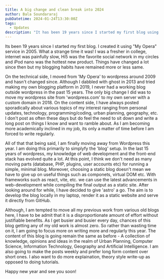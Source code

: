 ```yaml
---
title: A big change and clean break into 2024
author: Bala Soundararaj
pubDatetime: 2024-01-24T13:30:00Z
tags:
  - Updates
description: "It has been 19 years since I started my first blog using 'My Opera' in 2005. Although lot of things have changed since, my blogging habits have stayed the same. I moved to WordPress in 2009, briefly tried other platforms, and eventually moved my WordPress site to my own server in 2018. This year, as a major change I am moving my blog platform to Astro. The content is going to be the same but will prioritise longer and more theoretical posts."
---
```


Its been 19 years since I started my first blog.
I created it using "My Opera" service in 2005.
What a strange time it was!
I was a fresher in college, internet was painfully slow, Hi5 was the favorite social network in my circles and iPod nano was the hottest new product.
Things have changed a lot since then but my blogging habits have remained more or less same.

On the technical side, I moved from 'My Opera' to wordpress around 2009 and hasn't changed since.
Although I dabbled with ghost in 2013 and tried making my own blogging platform in 2019, I never had a working blog outside wordpress in the past 15 years.
The only big change I did was to move my wordpress site from 'wordpress.com' to my own server with a custom domain in 2018.
On the content side, I have always posted sporadically about various topics of my interest ranging from personal updates, technology, programming/coding, urban planning, geography, etc.
I don't post as often these days but do feel the need to sit down and write a long post on things I know and want to ramble about.
As I am becoming more academically inclined in my job, its only a matter of time before I am forced to write regularly.

All of that that being said, I am finally moving away from Wordpress this year.
I am doing this primarily to simplyfy the 'blog' setup.
In the last 15 years of wordpress, my knowledge of web development and the front-end stack has evolved quite a lot.
At this point, I think we don't need as many moving parts (database, PHP, plugins, user accounts etc) for running a simple, minimal blog.
Moreover, choosing a static blog doesn't mean we have to give up on useful things such as componets, virtual DOM etc.
With frameworks such as react, vite, etc. we can use the latest advancements in web-development while compiling the final output as a static site.
After looking around for while, I have decided to give 'astro' a go.
The aim is to develop the blog locally in my laptop, render it as a static website and serve it directly from GitHub.

Although, I am tempted to move all my previous work from various old blogs here, I have to be admit that it is a disproportionate amount of effort without justifiable benefits.
As I get busier and busier every day, chances of this blog getting any of my old work is almost zero.
So rather than wasting time on it, I am going to focus more on writing more and regularly this year.
The content of this blog is going remain the same as before - A collection of knowledge, opinions and ideas in the realm of Urban Planning, Computer Science, Information Technology, Geography and Artificial Intelligence.
I am also going to make the posts weekly and prefer long form content over short ones.
I also want to do more explaination, theory style write-up as opposed to doing tutorials.

Happy new year and see you soon!
